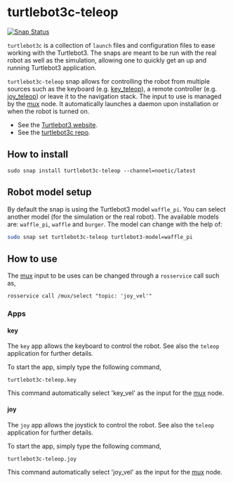 # turtlebot3c-teleop

[![Snap Status](https://build.snapcraft.io/badge/canonical/turtlebot3c-snap.svg)](https://build.snapcraft.io/user/canonical/turtlebot3c-snap)

`turtlebot3c` is a collection of `launch` files and configuration files to ease working with the Turtlebot3.
The snaps are meant to be run with the real robot as well as the simulation, allowing one to quickly get an up and running Turtlebot3 application.

`turtlebot3c-teleop` snap allows for controlling the robot from multiple sources such as the keyboard (e.g. [key_teleop](http://wiki.ros.org/key_teleop)),
a remote controller (e.g. [joy_teleop](http://wiki.ros.org/joy_teleop)) or leave it to the navigation stack.
The input to use is managed by the [mux](http://wiki.ros.org/topic_tools/mux) node.
It automatically launches a daemon upon installation or when the robot is turned on.

- See the [Turtlebot3 website](http://emanual.robotis.com/docs/en/platform/turtlebot3/overview/).
- See the [turtlebot3c repo](https://github.com/canonical/turtlebot3c).

## How to install

```terminal
sudo snap install turtlebot3c-teleop --channel=noetic/latest
```

## Robot model setup

By default the snap is using the Turtlebot3 model `waffle_pi`.
You can select another model (for the simulation or the real robot).
The available models are: `waffle_pi`, `waffle` and `burger`.
The model can change with the help of:

```bash
sudo snap set turtlebot3c-teleop turtlebot3-model=waffle_pi
```

## How to use

The [mux](http://wiki.ros.org/topic_tools/mux) input to be uses can be changed through a `rosservice` call such as,

```terminal
rosservice call /mux/select "topic: 'joy_vel'"
```

### Apps

#### key

The `key` app allows the keyboard to control the robot.
See also the `teleop` application for further details.

To start the app, simply type the following command,

```terminal
turtlebot3c-teleop.key
```

This command automatically select 'key_vel' as the input for the [mux](http://wiki.ros.org/topic_tools/mux) node.

#### joy

The `joy` app allows the joystick to control the robot.
See also the `teleop` application for further details.

To start the app, simply type the following command,

```terminal
turtlebot3c-teleop.joy
```

This command automatically select 'joy_vel' as the input for the [mux](http://wiki.ros.org/topic_tools/mux) node.

